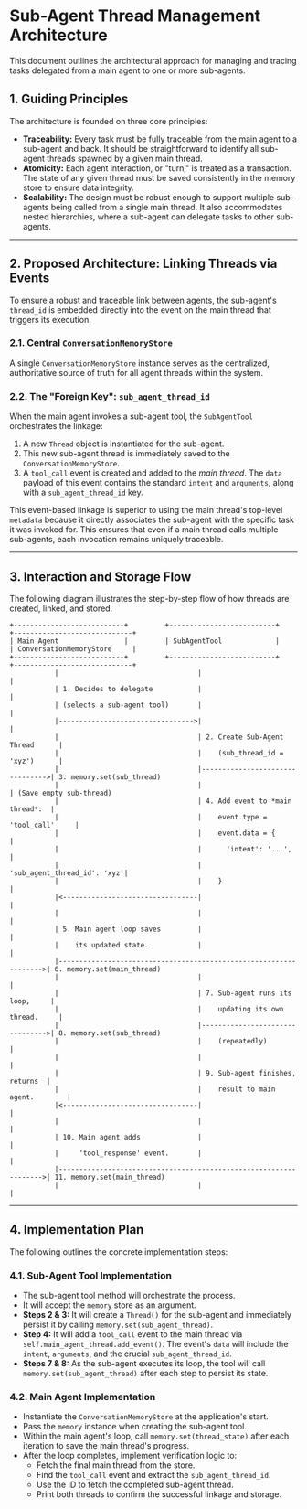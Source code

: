 # Sub-Agent Thread Management Architecture

This document outlines the architectural approach for managing and tracing tasks delegated from a main agent to one or more sub-agents.

## 1. Guiding Principles

The architecture is founded on three core principles:

- **Traceability:** Every task must be fully traceable from the main agent to a sub-agent and back. It should be straightforward to identify all sub-agent threads spawned by a given main thread.
- **Atomicity:** Each agent interaction, or "turn," is treated as a transaction. The state of any given thread must be saved consistently in the memory store to ensure data integrity.
- **Scalability:** The design must be robust enough to support multiple sub-agents being called from a single main thread. It also accommodates nested hierarchies, where a sub-agent can delegate tasks to other sub-agents.

---

## 2. Proposed Architecture: Linking Threads via Events

To ensure a robust and traceable link between agents, the sub-agent's `thread_id` is embedded directly into the event on the main thread that triggers its execution.

### 2.1. Central `ConversationMemoryStore`

A single `ConversationMemoryStore` instance serves as the centralized, authoritative source of truth for all agent threads within the system.

### 2.2. The "Foreign Key": `sub_agent_thread_id`

When the main agent invokes a sub-agent tool, the `SubAgentTool` orchestrates the linkage:

1.  A new `Thread` object is instantiated for the sub-agent.
2.  This new sub-agent thread is immediately saved to the `ConversationMemoryStore`.
3.  A `tool_call` event is created and added to the *main thread*. The `data` payload of this event contains the standard `intent` and `arguments`, along with a `sub_agent_thread_id` key.

This event-based linkage is superior to using the main thread's top-level `metadata` because it directly associates the sub-agent with the specific task it was invoked for. This ensures that even if a main thread calls multiple sub-agents, each invocation remains uniquely traceable.

---

## 3. Interaction and Storage Flow

The following diagram illustrates the step-by-step flow of how threads are created, linked, and stored.

```
+---------------------------+         +--------------------------+        +-----------------------------+
| Main Agent                |         | SubAgentTool             |        | ConversationMemoryStore     |
+---------------------------+         +--------------------------+        +-----------------------------+
           |                                  |                                 |
           | 1. Decides to delegate           |                                 |
           | (selects a sub-agent tool)       |                                 |
           |--------------------------------->|                                 |
           |                                  | 2. Create Sub-Agent Thread      |
           |                                  |    (sub_thread_id = 'xyz')      |
           |                                  |-------------------------------->| 3. memory.set(sub_thread)
           |                                  |                                 | (Save empty sub-thread)
           |                                  | 4. Add event to *main thread*:  |
           |                                  |    event.type = 'tool_call'     |
           |                                  |    event.data = {               |
           |                                  |      'intent': '...',           |
           |                                  |      'sub_agent_thread_id': 'xyz'|
           |                                  |    }                            |
           |<---------------------------------|                                 |
           |                                  |                                 |
           | 5. Main agent loop saves         |                                 |
           |    its updated state.            |                                 |
           |------------------------------------------------------------------>| 6. memory.set(main_thread)
           |                                  |                                 |
           |                                  | 7. Sub-agent runs its loop,     |
           |                                  |    updating its own thread.     |
           |                                  |-------------------------------->| 8. memory.set(sub_thread)
           |                                  |    (repeatedly)                 |
           |                                  |                                 |
           |                                  | 9. Sub-agent finishes, returns  |
           |                                  |    result to main agent.        |
           |<---------------------------------|                                 |
           |                                  |                                 |
           | 10. Main agent adds              |                                 |
           |     'tool_response' event.       |                                 |
           |------------------------------------------------------------------>| 11. memory.set(main_thread)
           |                                  |                                 |
```

---

## 4. Implementation Plan

The following outlines the concrete implementation steps:

### 4.1. Sub-Agent Tool Implementation

- The sub-agent tool method will orchestrate the process.
- It will accept the `memory` store as an argument.
- **Steps 2 & 3:** It will create a `Thread()` for the sub-agent and immediately persist it by calling `memory.set(sub_agent_thread)`.
- **Step 4:** It will add a `tool_call` event to the main thread via `self.main_agent_thread.add_event()`. The event's `data` will include the `intent`, `arguments`, and the crucial `sub_agent_thread_id`.
- **Steps 7 & 8:** As the sub-agent executes its loop, the tool will call `memory.set(sub_agent_thread)` after each step to persist its state.

### 4.2. Main Agent Implementation

- Instantiate the `ConversationMemoryStore` at the application's start.
- Pass the `memory` instance when creating the sub-agent tool.
- Within the main agent's loop, call `memory.set(thread_state)` after each iteration to save the main thread's progress.
- After the loop completes, implement verification logic to:
    - Fetch the final main thread from the store.
    - Find the `tool_call` event and extract the `sub_agent_thread_id`.
    - Use the ID to fetch the completed sub-agent thread.
    - Print both threads to confirm the successful linkage and storage.